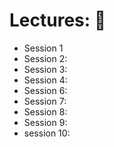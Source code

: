 # Lectures: :book:

- Session 1 []()
- Session 2: []()
- Session 3: []()
- Session 4: []()
- Session 6: []()
- Session 7: []()
- Session 8: []()
- Session 9: []()
- session 10:[]()